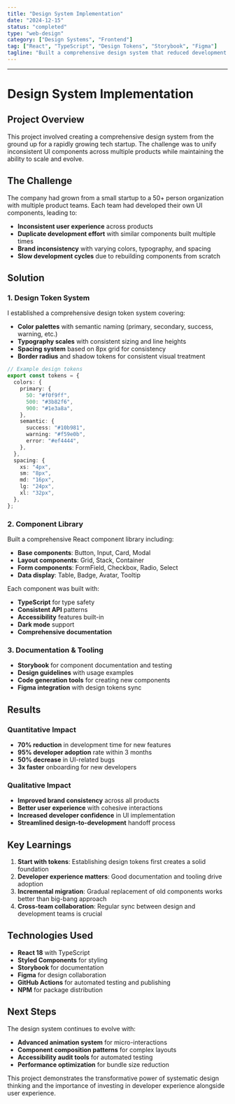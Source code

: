 ```yaml
---
title: "Design System Implementation"
date: "2024-12-15"
status: "completed"
type: "web-design"
category: ["Design Systems", "Frontend"]
tag: ["React", "TypeScript", "Design Tokens", "Storybook", "Figma"]
tagline: "Built a comprehensive design system that reduced development time by 70% and improved brand consistency across all products."
---
```


---

# Design System Implementation

## Project Overview

This project involved creating a comprehensive design system from the ground up for a rapidly growing tech startup. The challenge was to unify inconsistent UI components across multiple products while maintaining the ability to scale and evolve.

## The Challenge

The company had grown from a small startup to a 50+ person organization with multiple product teams. Each team had developed their own UI components, leading to:

- **Inconsistent user experience** across products
- **Duplicate development effort** with similar components built multiple times
- **Brand inconsistency** with varying colors, typography, and spacing
- **Slow development cycles** due to rebuilding components from scratch

## Solution

### 1. Design Token System

I established a comprehensive design token system covering:

- **Color palettes** with semantic naming (primary, secondary, success, warning, etc.)
- **Typography scales** with consistent sizing and line heights
- **Spacing system** based on 8px grid for consistency
- **Border radius** and shadow tokens for consistent visual treatment

```typescript
// Example design tokens
export const tokens = {
  colors: {
    primary: {
      50: "#f0f9ff",
      500: "#3b82f6",
      900: "#1e3a8a",
    },
    semantic: {
      success: "#10b981",
      warning: "#f59e0b",
      error: "#ef4444",
    },
  },
  spacing: {
    xs: "4px",
    sm: "8px",
    md: "16px",
    lg: "24px",
    xl: "32px",
  },
};
```

### 2. Component Library

Built a comprehensive React component library including:

- **Base components**: Button, Input, Card, Modal
- **Layout components**: Grid, Stack, Container
- **Form components**: FormField, Checkbox, Radio, Select
- **Data display**: Table, Badge, Avatar, Tooltip

Each component was built with:

- **TypeScript** for type safety
- **Consistent API** patterns
- **Accessibility** features built-in
- **Dark mode** support
- **Comprehensive documentation**

### 3. Documentation & Tooling

- **Storybook** for component documentation and testing
- **Design guidelines** with usage examples
- **Code generation tools** for creating new components
- **Figma integration** with design tokens sync

## Results

### Quantitative Impact

- **70% reduction** in development time for new features
- **95% developer adoption** rate within 3 months
- **50% decrease** in UI-related bugs
- **3x faster** onboarding for new developers

### Qualitative Impact

- **Improved brand consistency** across all products
- **Better user experience** with cohesive interactions
- **Increased developer confidence** in UI implementation
- **Streamlined design-to-development** handoff process

## Key Learnings

1. **Start with tokens**: Establishing design tokens first creates a solid foundation
2. **Developer experience matters**: Good documentation and tooling drive adoption
3. **Incremental migration**: Gradual replacement of old components works better than big-bang approach
4. **Cross-team collaboration**: Regular sync between design and development teams is crucial

## Technologies Used

- **React 18** with TypeScript
- **Styled Components** for styling
- **Storybook** for documentation
- **Figma** for design collaboration
- **GitHub Actions** for automated testing and publishing
- **NPM** for package distribution

## Next Steps

The design system continues to evolve with:

- **Advanced animation system** for micro-interactions
- **Component composition patterns** for complex layouts
- **Accessibility audit tools** for automated testing
- **Performance optimization** for bundle size reduction

This project demonstrates the transformative power of systematic design thinking and the importance of investing in developer experience alongside user experience.
